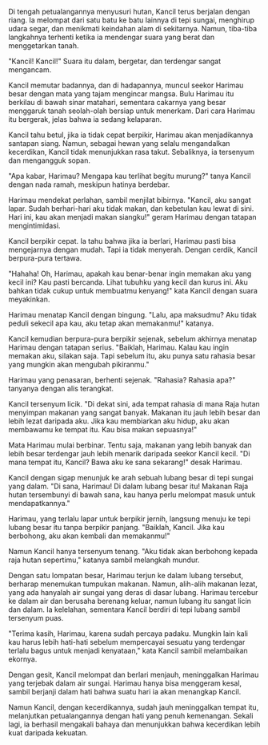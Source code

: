 Di tengah petualangannya menyusuri hutan, Kancil terus berjalan dengan riang. Ia melompat dari satu batu ke batu lainnya di tepi sungai, menghirup udara segar, dan menikmati keindahan alam di sekitarnya. Namun, tiba-tiba langkahnya terhenti ketika ia mendengar suara yang berat dan menggetarkan tanah.

"Kancil! Kancil!" Suara itu dalam, bergetar, dan terdengar sangat mengancam.

Kancil memutar badannya, dan di hadapannya, muncul seekor Harimau besar dengan mata yang tajam mengincar mangsa. Bulu Harimau itu berkilau di bawah sinar matahari, sementara cakarnya yang besar menggaruk tanah seolah-olah bersiap untuk menerkam. Dari cara Harimau itu bergerak, jelas bahwa ia sedang kelaparan.

Kancil tahu betul, jika ia tidak cepat berpikir, Harimau akan menjadikannya santapan siang. Namun, sebagai hewan yang selalu mengandalkan kecerdikan, Kancil tidak menunjukkan rasa takut. Sebaliknya, ia tersenyum dan mengangguk sopan.

"Apa kabar, Harimau? Mengapa kau terlihat begitu murung?" tanya Kancil dengan nada ramah, meskipun hatinya berdebar.

Harimau mendekat perlahan, sambil menjilat bibirnya. "Kancil, aku sangat lapar. Sudah berhari-hari aku tidak makan, dan kebetulan kau lewat di sini. Hari ini, kau akan menjadi makan siangku!" geram Harimau dengan tatapan mengintimidasi.

Kancil berpikir cepat. Ia tahu bahwa jika ia berlari, Harimau pasti bisa mengejarnya dengan mudah. Tapi ia tidak menyerah. Dengan cerdik, Kancil berpura-pura tertawa.

"Hahaha! Oh, Harimau, apakah kau benar-benar ingin memakan aku yang kecil ini? Kau pasti bercanda. Lihat tubuhku yang kecil dan kurus ini. Aku bahkan tidak cukup untuk membuatmu kenyang!" kata Kancil dengan suara meyakinkan.

Harimau menatap Kancil dengan bingung. "Lalu, apa maksudmu? Aku tidak peduli sekecil apa kau, aku tetap akan memakanmu!" katanya.

Kancil kemudian berpura-pura berpikir sejenak, sebelum akhirnya menatap Harimau dengan tatapan serius. "Baiklah, Harimau. Kalau kau ingin memakan aku, silakan saja. Tapi sebelum itu, aku punya satu rahasia besar yang mungkin akan mengubah pikiranmu."

Harimau yang penasaran, berhenti sejenak. "Rahasia? Rahasia apa?" tanyanya dengan alis terangkat.

Kancil tersenyum licik. "Di dekat sini, ada tempat rahasia di mana Raja hutan menyimpan makanan yang sangat banyak. Makanan itu jauh lebih besar dan lebih lezat daripada aku. Jika kau membiarkan aku hidup, aku akan membawamu ke tempat itu. Kau bisa makan sepuasnya!"

Mata Harimau mulai berbinar. Tentu saja, makanan yang lebih banyak dan lebih besar terdengar jauh lebih menarik daripada seekor Kancil kecil. "Di mana tempat itu, Kancil? Bawa aku ke sana sekarang!" desak Harimau.

Kancil dengan sigap menunjuk ke arah sebuah lubang besar di tepi sungai yang dalam. "Di sana, Harimau! Di dalam lubang besar itu! Makanan Raja hutan tersembunyi di bawah sana, kau hanya perlu melompat masuk untuk mendapatkannya."

Harimau, yang terlalu lapar untuk berpikir jernih, langsung menuju ke tepi lubang besar itu tanpa berpikir panjang. "Baiklah, Kancil. Jika kau berbohong, aku akan kembali dan memakanmu!"

Namun Kancil hanya tersenyum tenang. "Aku tidak akan berbohong kepada raja hutan sepertimu," katanya sambil melangkah mundur.

Dengan satu lompatan besar, Harimau terjun ke dalam lubang tersebut, berharap menemukan tumpukan makanan. Namun, alih-alih makanan lezat, yang ada hanyalah air sungai yang deras di dasar lubang. Harimau tercebur ke dalam air dan berusaha berenang keluar, namun lubang itu sangat licin dan dalam. Ia kelelahan, sementara Kancil berdiri di tepi lubang sambil tersenyum puas.

"Terima kasih, Harimau, karena sudah percaya padaku. Mungkin lain kali kau harus lebih hati-hati sebelum mempercayai sesuatu yang terdengar terlalu bagus untuk menjadi kenyataan," kata Kancil sambil melambaikan ekornya.

Dengan gesit, Kancil melompat dan berlari menjauh, meninggalkan Harimau yang terjebak dalam air sungai. Harimau hanya bisa menggeram kesal, sambil berjanji dalam hati bahwa suatu hari ia akan menangkap Kancil.

Namun Kancil, dengan kecerdikannya, sudah jauh meninggalkan tempat itu, melanjutkan petualangannya dengan hati yang penuh kemenangan. Sekali lagi, ia berhasil mengakali bahaya dan menunjukkan bahwa kecerdikan lebih kuat daripada kekuatan.